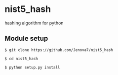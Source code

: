 # nist5_hash

hashing algorithm for python

## Module setup

```
$ git clone https://github.com/Jenova7/nist5_hash

$ cd nist5_hash

$ python setup.py install
```
